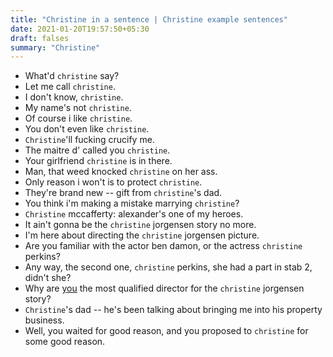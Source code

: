 ```yaml
---
title: "Christine in a sentence | Christine example sentences"
date: 2021-01-20T19:57:50+05:30
draft: falses
summary: "Christine"
---
```

- What'd `christine` say?
- Let me call `christine`.
- I don't know, `christine`.
- My name's not `christine`.
- Of course i like `christine`.
- You don't even like `christine`.
- `Christine`'ll fucking crucify me.
- The maitre d' called you `christine`.
- Your girlfriend `christine` is in there.
- Man, that weed knocked `christine` on her ass.
- Only reason i won't is to protect `christine`.
- They're brand new -- gift from `christine`'s dad.
- You think i'm making a mistake marrying `christine`?
- `Christine` mccafferty: alexander's one of my heroes.
- It ain't gonna be the `christine` jorgensen story no more.
- I'm here about directing the `christine` jorgensen picture.
- Are you familiar with the actor ben damon, or the actress `christine` perkins?
- Any way, the second one, `christine` perkins, she had a part in stab 2, didn't she?
- Why are <u>you</u> the most qualified director for the `christine` jorgensen story?
- `Christine`'s dad -- he's been talking about bringing me into his property business.
- Well, you waited for good reason, and you proposed to `christine` for some good reason.
                 
